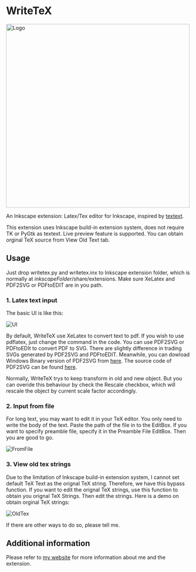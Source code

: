 WriteTeX
========

<img src=https://github.com/wanglongqi/WriteTeX/raw/master/writetex.png width=500px alt=Logo>

An Inkscape extension: Latex/Tex editor for Inkscape, inspired by [textext](http://pav.iki.fi/software/textext/).


This extension uses Inkscape build-in extension system, does not require TK or PyGtk as textext. Live preview feature is supported. You can obtain orginal TeX source from View Old Text tab. 


## Usage
Just drop writetex.py and writetex.inx to Inkscape extension folder, which is normally at $inkscapeFolder$/share/extensions. Make sure XeLatex and PDF2SVG or PDFtoEDIT are in you path.

### 1. Latex text input
The basic UI is like this:

![UI](https://github.com/wanglongqi/WriteTeX/raw/master/images/ui.png)

By default, WriteTeX use XeLatex to convert text to pdf. If you wish to use pdflatex, just change the command in the code. You can use PDF2SVG or PDFtoEDIt to convert PDF to SVG. There are slightly difference in trading SVGs generated by PDF2SVG and PDFtoEDIT. Meanwhile, you can dowload Windows Binary version of PDF2SVG from [here](https://github.com/wanglongqi/WriteTeX/raw/master/plot2svg.7z). The source code of PDF2SVG can be found [here](www.cityinthesky.co.uk/opensource/pdf2svg).

Normally, WriteTeX trys to keep transform in old and new object. But you can overide this behaviour by check the Rescale checkbox, which will rescale the object by current scale factor accordingly.

### 2. Input from file
For long text, you may want to edit it in your TeX editor. You only need to write the body of the text. Paste the path of the file in to the EditBox. If you want to specify preamble file, specify it in the Preamble File EditBox. Then you are good to go.

![FromFile](https://github.com/wanglongqi/WriteTeX/raw/master/images/readfromfile.png)

### 3. View old tex strings

Due to the limitation of Inkscape build-in extension system, I cannot set default TeX Text as the orignal TeX string. Therefore, we have this bypass function. If you want to edit the orignal TeX strings, use this function to obtain you orignal TeX Strings. Then edit the strings. Here is a demo on obtain orginal TeX strings:

![OldTex](https://github.com/wanglongqi/WriteTeX/raw/master/images/oldtext.png)

If there are other ways to do so, please tell me.

## Additional information
Please refer to [my website](https://wanglongqi.github.io) for more information about me and the extension.


